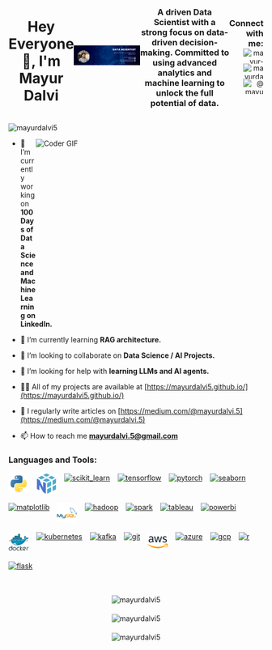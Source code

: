 <div style="display: flex; justify-content: space-between; align-items: center; width: 100%;">
  <!-- Greeting on the Left -->
<h1 align="center">Hey Everyone 👋, I'm Mayur Dalvi</h1>
  
<div align="center"> <img src="https://github.com/mayurdalvi5/mayurdalvi5/blob/main/Banner.png"> </div>
<h3 align="center">A driven Data Scientist with a strong focus on data-driven decision-making. Committed to using advanced analytics and machine learning to unlock the full potential of data.</h3>

  
<!-- Connect with me on the Right -->
<div style="text-align: right;">
  <h3 align = "right" style="margin: 0;">Connect with me:</h3>
  <p style="margin: 0;">
    <a href="https://linkedin.com/in/mayur-dalvi" target="_blank">
      <img align="right" src="https://raw.githubusercontent.com/rahuldkjain/github-profile-readme-generator/master/src/images/icons/Social/linked-in-alt.svg" alt="mayur-dalvi" height="30" width="40" />
    </a>
    <a href="https://kaggle.com/mayurdalvi" target="_blank">
      <img align="right" src="https://raw.githubusercontent.com/rahuldkjain/github-profile-readme-generator/master/src/images/icons/Social/kaggle.svg" alt="mayurdalvi" height="30" width="40" />
    </a>
    <a href="https://medium.com/@mayurdalvi.5" target="_blank">
      <img align="right" src="https://raw.githubusercontent.com/rahuldkjain/github-profile-readme-generator/master/src/images/icons/Social/medium.svg" alt="@mayurdalvi.5" height="30" width="40" />
    </a>
  </p>
</div>
</div>


<p align="left"> <img src="https://komarev.com/ghpvc/?username=mayurdalvi5&label=Profile%20views&color=0e75b6&style=flat" alt="mayurdalvi5"  height="30" width="150" /> </p>


<img align = "right" alt="Coder GIF" height=350 width=450 src="https://images.squarespace-cdn.com/content/v1/5769fc401b631bab1addb2ab/1541580611624-TE64QGKRJG8SWAIUS7NS/ke17ZwdGBToddI8pDm48kPoswlzjSVMM-SxOp7CV59BZw-zPPgdn4jUwVcJE1ZvWQUxwkmyExglNqGp0IvTJZamWLI2zvYWH8K3-s_4yszcp2ryTI0HqTOaaUohrI8PI6FXy8c9PWtBlqAVlUS5izpdcIXDZqDYvprRqZ29Pw0o/coding-freak.gif" />

- 🔭 I’m currently working on **100 Days of Data Science and Machine Learning on LinkedIn.**

- 🌱 I’m currently learning **RAG architecture.**

- 👯 I’m looking to collaborate on **Data Science / AI Projects.**

- 🤝 I’m looking for help with **learning LLMs and AI agents.**

- 👨‍💻 All of my projects are available at [https://mayurdalvi5.github.io/](https://mayurdalvi5.github.io/)

- 📝 I regularly write articles on [https://medium.com/@mayurdalvi.5](https://medium.com/@mayurdalvi.5)

- 📫 How to reach me **mayurdalvi.5@gmail.com**


<h3 align="left">Languages and Tools:</h3>
<div style="display: flex; flex-wrap: wrap; justify-content: flex-start; gap: 15px;">
  <!-- Python (Most Important) -->
  <a href="https://www.python.org" target="_blank" rel="noreferrer">
    <img src="https://raw.githubusercontent.com/devicons/devicon/master/icons/python/python-original.svg" alt="python" width="40" height="40"/>
  </a>
  
  <!-- Pandas 
  <a href="https://pandas.pydata.org/" target="_blank" rel="noreferrer">
    <img src="https://raw.githubusercontent.com/devicons/devicon/2ae2a900d2f041da66e950e4d48052658d850630/icons/pandas/pandas-original.svg" alt="pandas" width="40" height="40"/>
  </a> -->
  
  <!-- NumPy -->
  <a href="https://numpy.org/" target="_blank" rel="noreferrer">
    <img src="https://raw.githubusercontent.com/devicons/devicon/master/icons/numpy/numpy-original.svg" alt="numpy" width="40" height="40"/>
  </a>
  
  <!-- Scikit-learn -->
  <a href="https://scikit-learn.org/" target="_blank" rel="noreferrer">
    <img src="https://upload.wikimedia.org/wikipedia/commons/0/05/Scikit_learn_logo_small.svg" alt="scikit_learn" width="40" height="40"/>
  </a>
  
  <!-- TensorFlow -->
  <a href="https://www.tensorflow.org" target="_blank" rel="noreferrer">
    <img src="https://www.vectorlogo.zone/logos/tensorflow/tensorflow-icon.svg" alt="tensorflow" width="40" height="40"/>
  </a>
  
  <!-- PyTorch -->
  <a href="https://pytorch.org/" target="_blank" rel="noreferrer">
    <img src="https://www.vectorlogo.zone/logos/pytorch/pytorch-icon.svg" alt="pytorch" width="40" height="40"/>
  </a>
  
  <!-- Seaborn -->
  <a href="https://seaborn.pydata.org/" target="_blank" rel="noreferrer">
    <img src="https://seaborn.pydata.org/_images/logo-mark-lightbg.svg" alt="seaborn" width="40" height="40"/>
  </a>
  
  <!-- Matplotlib -->
  <a href="https://matplotlib.org/" target="_blank" rel="noreferrer">
    <img src="https://matplotlib.org/_static/images/logo2.svg" alt="matplotlib" width="40" height="40"/>
  </a>
  
  <!-- SQL -->
  <a href="https://www.mysql.com/" target="_blank" rel="noreferrer">
    <img src="https://raw.githubusercontent.com/devicons/devicon/master/icons/mysql/mysql-original-wordmark.svg" alt="mysql" width="40" height="40"/>
  </a>

  <!-- Microsoft SQL Server 
  <a href="https://www.microsoft.com/en-us/sql-server" target="_blank" rel="noreferrer">
    <img src="https://www.svgrepo.com/show/303229/microsoft-sql-server-logo.svg" alt="mssql" width="40" height="40"/>
  </a> -->
  
  <!-- Apache Hadoop -->
  <a href="https://hadoop.apache.org/" target="_blank" rel="noreferrer">
    <img src="https://www.vectorlogo.zone/logos/apache_hadoop/apache_hadoop-icon.svg" alt="hadoop" width="40" height="40"/>
  </a>
  
  <!-- Apache Spark -->
  <a href="https://spark.apache.org/" target="_blank" rel="noreferrer">
    <img src="https://www.vectorlogo.zone/logos/apache_spark/apache_spark-icon.svg" alt="spark" width="40" height="40"/>
  </a>

<!-- Tableau -->
<a href="https://www.tableau.com/" target="_blank" rel="noreferrer">
  <img src="https://upload.wikimedia.org/wikipedia/commons/4/4b/Tableau_Logo.png" alt="tableau" width="70" height="30"/>
</a>


  <!-- Power BI -->
  <a href="https://powerbi.microsoft.com/" target="_blank" rel="noreferrer">
    <img src="https://www.vectorlogo.zone/logos/microsoft_powerbi/microsoft_powerbi-icon.svg" alt="powerbi" width="50" height="40"/>
  </a>

  <!-- Docker -->
  <a href="https://www.docker.com/" target="_blank" rel="noreferrer">
    <img src="https://raw.githubusercontent.com/devicons/devicon/master/icons/docker/docker-original-wordmark.svg" alt="docker" width="40" height="40"/>
  </a>
  
  <!-- Kubernetes -->
  <a href="https://kubernetes.io" target="_blank" rel="noreferrer">
    <img src="https://www.vectorlogo.zone/logos/kubernetes/kubernetes-icon.svg" alt="kubernetes" width="40" height="40"/>
  </a>
  
  <!-- Apache Kafka -->
  <a href="https://kafka.apache.org/" target="_blank" rel="noreferrer">
    <img src="https://www.vectorlogo.zone/logos/apache_kafka/apache_kafka-icon.svg" alt="kafka" width="40" height="40"/>
  </a>

  <!-- Git -->
  <a href="https://git-scm.com/" target="_blank" rel="noreferrer">
    <img src="https://www.vectorlogo.zone/logos/git-scm/git-scm-icon.svg" alt="git" width="40" height="40"/>
  </a>

  <!-- AWS -->
  <a href="https://aws.amazon.com" target="_blank" rel="noreferrer">
    <img src="https://raw.githubusercontent.com/devicons/devicon/master/icons/amazonwebservices/amazonwebservices-original-wordmark.svg" alt="aws" width="40" height="40"/>
  </a>

  <!-- Microsoft Azure -->
  <a href="https://azure.microsoft.com/en-in/" target="_blank" rel="noreferrer">
    <img src="https://www.vectorlogo.zone/logos/microsoft_azure/microsoft_azure-icon.svg" alt="azure" width="40" height="40"/>
  </a>

  <!-- Google Cloud Platform (GCP) -->
  <a href="https://cloud.google.com" target="_blank" rel="noreferrer">
    <img src="https://www.vectorlogo.zone/logos/google_cloud/google_cloud-icon.svg" alt="gcp" width="40" height="40"/>
  </a>
  
  <!-- Jupyter Notebook 
  <a href="https://jupyter.org/" target="_blank" rel="noreferrer">
    <img src="https://www.vectorlogo.zone/logos/jupyter/jupyter-icon.svg" alt="jupyter" width="40" height="40"/>
  </a> -->

  <!-- R -->
  <a href="https://www.r-project.org/" target="_blank" rel="noreferrer">
    <img src="https://www.vectorlogo.zone/logos/r-project/r-project-icon.svg" alt="r" width="40" height="40"/>
  </a>

  <!-- Flask -->
  <a href="https://flask.palletsprojects.com/" target="_blank" rel="noreferrer">
    <img src="https://www.vectorlogo.zone/logos/pocoo_flask/pocoo_flask-icon.svg" alt="flask" width="40" height="40"/>
  </a>

  <!-- Scala 
  <a href="https://www.scala-lang.org" target="_blank" rel="noreferrer">
    <img src="https://raw.githubusercontent.com/devicons/devicon/master/icons/scala/scala-original.svg" alt="scala" width="40" height="40"/>
  </a>-->

</div>

<div style="display: flex; flex-direction: column; align-items: center; gap: 20px; margin-top: 50px;">
  <!-- First box (Streak Stats) -->
  <div>
    <img src="https://github-readme-streak-stats.herokuapp.com/?user=mayurdalvi5&" alt="mayurdalvi5" style="width: 400px; height: auto;" />
  </div>

  <!-- Second box (GitHub Stats) -->
  <div>
    <img src="https://github-readme-stats.vercel.app/api?username=mayurdalvi5&show_icons=true&locale=en" alt="mayurdalvi5" style="width: 400px; height: auto;" />
  </div>

  <!-- Third box (Top Languages Stats) -->
  <div>
    <img src="https://github-readme-stats.vercel.app/api/top-langs?username=mayurdalvi5&show_icons=true&locale=en&layout=compact" alt="mayurdalvi5" style="width: 400px; height: auto;" />
  </div>
</div>

